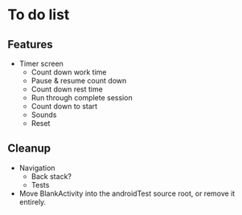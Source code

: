 # To do list

## Features

- Timer screen
  - Count down work time
  - Pause & resume count down
  - Count down rest time
  - Run through complete session
  - Count down to start
  - Sounds
  - Reset
  
## Cleanup

- Navigation
  - Back stack?
  - Tests
- Move BlankActivity into the androidTest source root, or remove it entirely.
